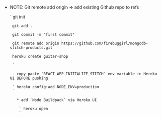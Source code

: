 <!--


` git init
`

` heroku create -b https://github.com/mars/create-react-app-buildpack.git
`

` git add .
`

` git commit -m "react-create-app on Heroku"
`

` git push heroku master
`

- if build fails:

      `  git rm yarn.lock
      `

      ` git add .
      `

      ` git commit -m '.....'
      `

      ` git push heroku master
      `
- Forgot to add `REACT_APP_INITIALIZE_STITCH` env variable to Heroku UI => do this, then restart dynos


## Re-name app:

    ` heroku apps:rename guitar-shop
    ` -->
- NOTE: Git remote add origin => add existing Github repo to refs

    ` git init

       git add .

       git commit -m "first commit"

       git remote add origin https://github.com/firebuggirl/mongodb-stitch-products.git

       heroku create guitar-shop

       `

       - copy paste `REACT_APP_INITIALIZE_STITCH` env variable in Heroku UI BEFORE pushing

       ` heroku config:add NODE_ENV=production
       `

         * add `Node Buildpack` via Heroku UI

          ` heroku open
          `

